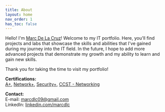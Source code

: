 ```yaml
---
title: About
layout: home
nav_order: 1
has_toc: false
---
```


Hello! I'm <a href="https://www.linkedin.com/in/marcdlc/" target="_blank">Marc De La Cruz</a>! Welcome to my IT portfolio. Here, you'll find projects and labs that showcase the skills and abilities that I've gained during my journey into the IT field. In the future, I hope to add more advanced projects that demonstrate my growth and my ability to learn and gain new skills.

Thank you for taking the time to visit my portfolio!

**Certifications:**  
<a href="https://www.credly.com/badges/199e4230-6694-4b0d-93b0-cc2b92147804" target="_blank">A+</a>, <a href="https://www.credly.com/badges/10f590a1-0572-4b0b-aecf-0efd3050b1eb" target="_blank">Network+</a>, <a href="https://www.credly.com/badges/82d70170-f0aa-4ab3-b023-666d0794425e" target="_blank">Security+</a>, <a href="https://www.credly.com/badges/aafb1f0c-65af-43c4-9dbc-5106fcd922f5" target="_blank">CCST - Networking</a>

**Contact:**  
E-mail: marcdlc09@gmail.com  
LinkedIn: <a href="https://www.linkedin.com/in/marcdlc/" target="_blank">linkedin.com/marcdlc</a>
